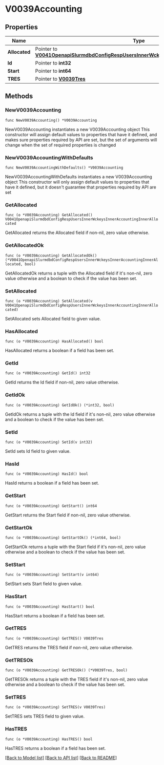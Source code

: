 # V0039Accounting

## Properties

Name | Type | Description | Notes
------------ | ------------- | ------------- | -------------
**Allocated** | Pointer to [**V0041OpenapiSlurmdbdConfigRespUsersInnerWckeysInnerAccountingInnerAllocated**](V0041OpenapiSlurmdbdConfigRespUsersInnerWckeysInnerAccountingInnerAllocated.md) |  | [optional] 
**Id** | Pointer to **int32** |  | [optional] 
**Start** | Pointer to **int64** |  | [optional] 
**TRES** | Pointer to [**V0039Tres**](V0039Tres.md) |  | [optional] 

## Methods

### NewV0039Accounting

`func NewV0039Accounting() *V0039Accounting`

NewV0039Accounting instantiates a new V0039Accounting object
This constructor will assign default values to properties that have it defined,
and makes sure properties required by API are set, but the set of arguments
will change when the set of required properties is changed

### NewV0039AccountingWithDefaults

`func NewV0039AccountingWithDefaults() *V0039Accounting`

NewV0039AccountingWithDefaults instantiates a new V0039Accounting object
This constructor will only assign default values to properties that have it defined,
but it doesn't guarantee that properties required by API are set

### GetAllocated

`func (o *V0039Accounting) GetAllocated() V0041OpenapiSlurmdbdConfigRespUsersInnerWckeysInnerAccountingInnerAllocated`

GetAllocated returns the Allocated field if non-nil, zero value otherwise.

### GetAllocatedOk

`func (o *V0039Accounting) GetAllocatedOk() (*V0041OpenapiSlurmdbdConfigRespUsersInnerWckeysInnerAccountingInnerAllocated, bool)`

GetAllocatedOk returns a tuple with the Allocated field if it's non-nil, zero value otherwise
and a boolean to check if the value has been set.

### SetAllocated

`func (o *V0039Accounting) SetAllocated(v V0041OpenapiSlurmdbdConfigRespUsersInnerWckeysInnerAccountingInnerAllocated)`

SetAllocated sets Allocated field to given value.

### HasAllocated

`func (o *V0039Accounting) HasAllocated() bool`

HasAllocated returns a boolean if a field has been set.

### GetId

`func (o *V0039Accounting) GetId() int32`

GetId returns the Id field if non-nil, zero value otherwise.

### GetIdOk

`func (o *V0039Accounting) GetIdOk() (*int32, bool)`

GetIdOk returns a tuple with the Id field if it's non-nil, zero value otherwise
and a boolean to check if the value has been set.

### SetId

`func (o *V0039Accounting) SetId(v int32)`

SetId sets Id field to given value.

### HasId

`func (o *V0039Accounting) HasId() bool`

HasId returns a boolean if a field has been set.

### GetStart

`func (o *V0039Accounting) GetStart() int64`

GetStart returns the Start field if non-nil, zero value otherwise.

### GetStartOk

`func (o *V0039Accounting) GetStartOk() (*int64, bool)`

GetStartOk returns a tuple with the Start field if it's non-nil, zero value otherwise
and a boolean to check if the value has been set.

### SetStart

`func (o *V0039Accounting) SetStart(v int64)`

SetStart sets Start field to given value.

### HasStart

`func (o *V0039Accounting) HasStart() bool`

HasStart returns a boolean if a field has been set.

### GetTRES

`func (o *V0039Accounting) GetTRES() V0039Tres`

GetTRES returns the TRES field if non-nil, zero value otherwise.

### GetTRESOk

`func (o *V0039Accounting) GetTRESOk() (*V0039Tres, bool)`

GetTRESOk returns a tuple with the TRES field if it's non-nil, zero value otherwise
and a boolean to check if the value has been set.

### SetTRES

`func (o *V0039Accounting) SetTRES(v V0039Tres)`

SetTRES sets TRES field to given value.

### HasTRES

`func (o *V0039Accounting) HasTRES() bool`

HasTRES returns a boolean if a field has been set.


[[Back to Model list]](../README.md#documentation-for-models) [[Back to API list]](../README.md#documentation-for-api-endpoints) [[Back to README]](../README.md)


